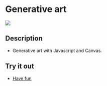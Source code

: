 # Generative art

![](/gen.gif)

## Description

- Generative art with Javascript and Canvas.

## Try it out

- [Have fun](https://cryptic-deer.github.io/generative-art/)
